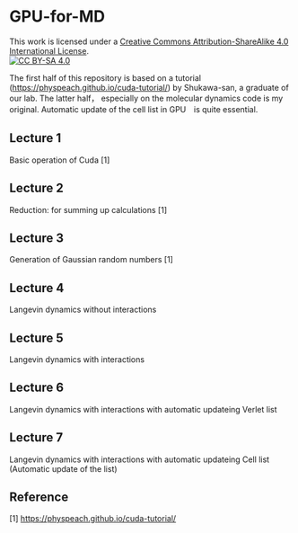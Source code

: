 # GPU-for-MD <br>
This work is licensed under a
[Creative Commons Attribution-ShareAlike 4.0 International License][cc-by-sa].<br>
[![CC BY-SA 4.0][cc-by-sa-image]][cc-by-sa]

[cc-by-sa]: http://creativecommons.org/licenses/by-sa/4.0/
[cc-by-sa-image]: https://licensebuttons.net/l/by-sa/4.0/88x31.png
[cc-by-sa-shield]: https://img.shields.io/badge/License-CC%20BY--SA%204.0-lightgrey.svg

The first half of this repository is based on a tutorial (https://physpeach.github.io/cuda-tutorial/) by Shukawa-san, a graduate of our lab. 
The latter half， especially on the molecular dynamics code is my original. Automatic update of the cell list in GPU　is quite essential.

## Lecture 1 <br>
Basic operation of Cuda [1]
## Lecture 2 <br>
Reduction: for summing up calculations [1]
## Lecture 3 <br>
Generation of Gaussian random numbers [1]
## Lecture 4 <br>
Langevin dynamics without interactions
## Lecture 5 <br>
Langevin dynamics with interactions
## Lecture 6 <br>
Langevin dynamics with interactions with automatic updateing Verlet list 
## Lecture 7 <br>
Langevin dynamics with interactions with automatic updateing Cell list 
(Automatic update of the list)

## Reference <br>
[1] https://physpeach.github.io/cuda-tutorial/
